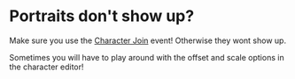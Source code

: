 # Portraits don't show up?

Make sure you use the [Character Join](../Events/001) event! Otherwise they wont show up.

Sometimes you will have to play around with the offset and scale options in the character editor!